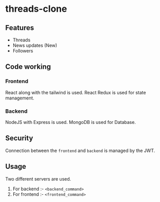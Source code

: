 # threads-clone

## Features
- Threads
- News updates (New)
- Followers

## Code working
### Frontend
React along with the tailwind is used.
React Redux is used for state management.

### Backend
NodeJS with Express is used.
MongoDB is used for Database.

## Security
Connection between the `frontend` and `backend` is managed by the JWT.

## Usage
Two different servers are used.
1. For backend :- `<backend_command>`
2. For frontend :- `<frontend_command>`
